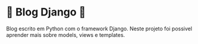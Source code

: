 # 🐍 Blog Django 🐍

Blog escrito em Python com o framework Django.
Neste projeto foi possivel aprender mais sobre models, views e templates.
